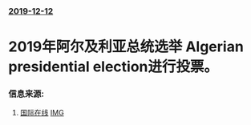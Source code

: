 ### [2019-12-12](/news/2019/12/12/index.md)

##### 
#  2019年阿尔及利亚总统选举 Algerian presidential election进行投票。 




### 信息来源:

1. [国际在线](https://tech.sina.com.cn/roll/2019-12-13/doc-iihnzahi7176914.shtml) [IMG](//n.sinaimg.cn/spider20191213/331/w722h409/20191213/7c42-ikrsess2530628.png)
